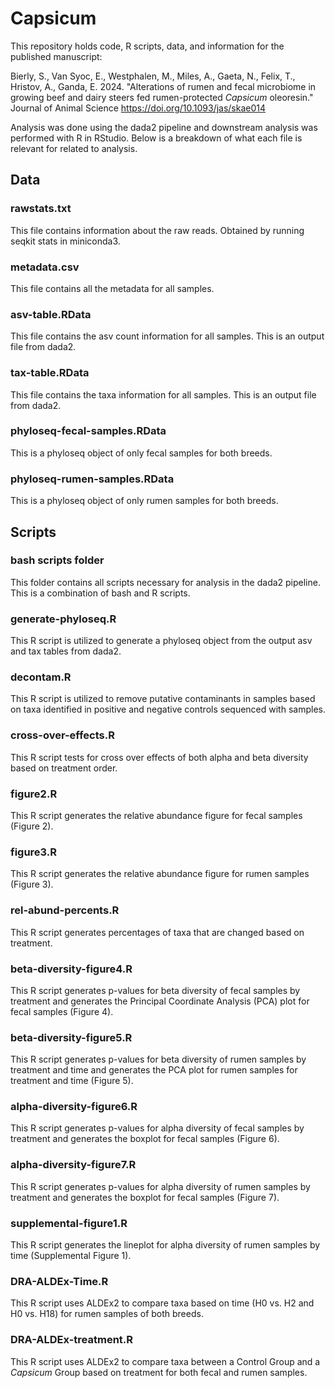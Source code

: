 # Capsicum

This repository holds code, R scripts, data, and information for the published manuscript: 

Bierly, S., Van Syoc, E., Westphalen, M., Miles, A., Gaeta, N., Felix, T., Hristov, A., Ganda, E. 2024. "Alterations of rumen and fecal microbiome in growing beef and dairy steers fed rumen-protected *Capsicum* oleoresin." Journal of Animal Science https://doi.org/10.1093/jas/skae014


Analysis was done using the dada2 pipeline and downstream analysis was performed with R in RStudio. Below is a breakdown of what each file is relevant for related to analysis. 

## Data

### rawstats.txt
This file contains information about the raw reads. Obtained by running seqkit stats in miniconda3. 

### metadata.csv
This file contains all the metadata for all samples. 

### asv-table.RData
This file contains the asv count information for all samples. This is an output file from dada2.

### tax-table.RData
This file contains the taxa information for all samples. This is an output file from dada2. 

### phyloseq-fecal-samples.RData
This is a phyloseq object of only fecal samples for both breeds. 

### phyloseq-rumen-samples.RData
This is a phyloseq object of only rumen samples for both breeds. 

## Scripts

### bash scripts folder
This folder contains all scripts necessary for analysis in the dada2 pipeline. This is a combination of bash and R scripts. 

### generate-phyloseq.R
This R script is utilized to generate a phyloseq object from the output asv and tax tables from dada2. 

### decontam.R
This R script is utilized to remove putative contaminants in samples based on taxa identified in positive and negative controls sequenced with samples.

### cross-over-effects.R
This R script tests for cross over effects of both alpha and beta diversity based on treatment order. 

### figure2.R
This R script generates the relative abundance figure for fecal samples (Figure 2). 

### figure3.R
This R script generates the relative abundance figure for rumen samples (Figure 3). 

### rel-abund-percents.R
This R script generates percentages of taxa that are changed based on treatment. 

### beta-diversity-figure4.R
This R script generates p-values for beta diversity of fecal samples by treatment and generates the Principal Coordinate Analysis (PCA) plot for fecal samples (Figure 4).

### beta-diversity-figure5.R
This R script generates p-values for beta diversity of rumen samples by treatment and time and generates the PCA plot for rumen samples for treatment and time (Figure 5).

### alpha-diversity-figure6.R
This R script generates p-values for alpha diversity of fecal samples by treatment and generates the boxplot for fecal samples (Figure 6). 

### alpha-diversity-figure7.R
This R script generates p-values for alpha diversity of rumen samples by treatment and generates the boxplot for fecal samples (Figure 7). 

### supplemental-figure1.R
This R script generates the lineplot for alpha diversity of rumen samples by time (Supplemental Figure 1). 

### DRA-ALDEx-Time.R
This R script uses ALDEx2 to compare taxa based on time (H0 vs. H2 and H0 vs. H18) for rumen samples of both breeds. 

### DRA-ALDEx-treatment.R
This R script uses ALDEx2 to compare taxa between a Control Group and a *Capsicum* Group based on treatment for both fecal and rumen samples. 

